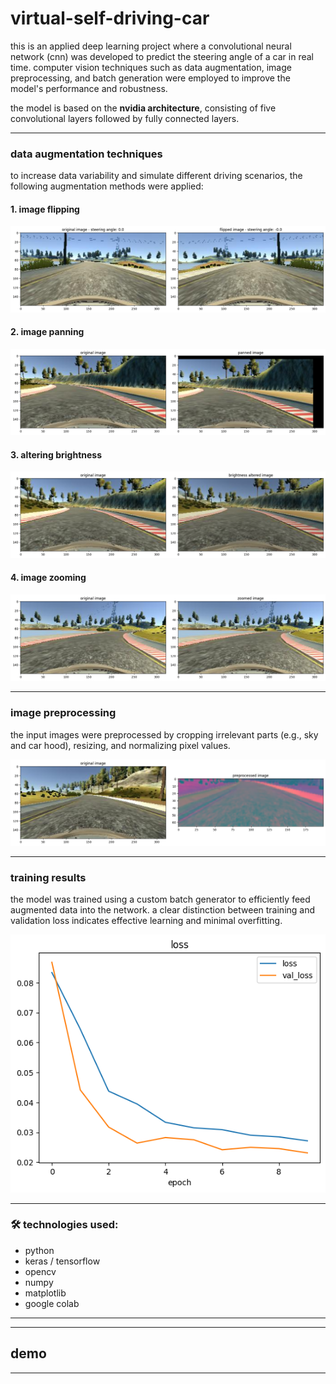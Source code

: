 # virtual-self-driving-car

this is an applied deep learning project where a convolutional neural network (cnn) was developed to predict the steering angle of a car in real time. computer vision techniques such as data augmentation, image preprocessing, and batch generation were employed to improve the model's performance and robustness.  

the model is based on the **nvidia architecture**, consisting of five convolutional layers followed by fully connected layers.

---

### data augmentation techniques

to increase data variability and simulate different driving scenarios, the following augmentation methods were applied:

#### 1. image flipping   
![flipped image](images/flipped-image.png)

#### 2. image panning   
![panned image](images/panned-image.png)

#### 3. altering brightness  
![brightness altered image](images/brightness-altered-image.png)

#### 4. image zooming   
![zoomed image](images/zoomed-image.png)

---

### image preprocessing

the input images were preprocessed by cropping irrelevant parts (e.g., sky and car hood), resizing, and normalizing pixel values.

![preprocessed image](images/preprocessed-image.png)

---

### training results

the model was trained using a custom batch generator to efficiently feed augmented data into the network. a clear distinction between training and validation loss indicates effective learning and minimal overfitting.

![training and validation loss](images/loss.png)

---

### 🛠️ technologies used:

- python
- keras / tensorflow
- opencv
- numpy
- matplotlib
- google colab

---


---

## demo


---
